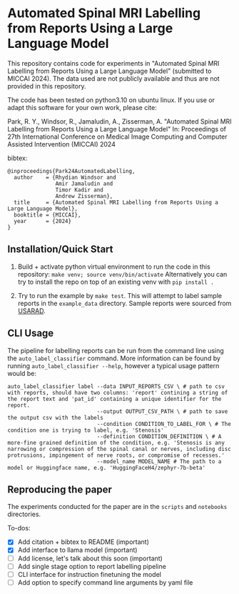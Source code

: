 # Automated Spinal MRI Labelling from Reports Using a Large Language Model

This repository contains code for experiments in "Automated Spinal MRI Labelling from Reports Using a Large Language Model" (submitted to MICCAI 2024). The data used are not publicly available and thus are not provided in this repository.

The code has been tested on python3.10 on ubuntu linux. If you use or adapt this software for your own work, please cite:

Park, R. Y., Windsor, R., Jamaludin, A., Zisserman, A. "Automated Spinal MRI Labelling from Reports Using a Large Language Model" In: Proceedings of 27th International Conference on Medical Image Computing and Computer Assisted Intervention (MICCAI) 2024

bibtex:

```
@inproceedings{Park24AutomatedLabelling,
  author    = {Rhydian Windsor and
               Amir Jamaludin and
               Timor Kadir and
               Andrew Zisserman},
  title     = {Automated Spinal MRI Labelling from Reports Using a Large Language Model},
  booktitle = {MICCAI},
  year      = {2024}
}
```

## Installation/Quick Start 

1. Build + activate python virtual environment to run the code in this repository:
`make venv; source venv/bin/activate`
Alternatively you can try to install the repo on top of an existing venv with `pip install .`

2. Try to run the example by `make test`. This will attempt to label sample reports in the `example_data` directory. Sample reports were sourced from [USARAD](https://usarad.com/sample-reports/sample-mri.html).

## CLI Usage

The pipeline for labelling reports can be run from the command line using the `auto_label_classifier` command. More information
can be found by running `auto_label_classifier --help`, however a typical usage pattern would be:

```
auto_label_classifier label --data INPUT_REPORTS_CSV \ # path to csv with reports, should have two columns: 'report' contining a string of the report text and 'pat_id' containing a unique identifier for the report.
                            --output OUTPUT_CSV_PATH \ # path to save the output csv with the labels
                            --condition CONDITION_TO_LABEL_FOR \ # The condition one is trying to label, e.g. 'Stenosis'
                            --definition CONDITION_DEFINITION \ # A more-fine grained definition of the condition, e.g. 'Stenosis is any narrowing or compression of the spinal canal or nerves, including disc protrusions, impingement of nerve roots, or compromise of recesses.'
                            --model_name MODEL_NAME # The path to a model or Huggingface name, e.g. 'HuggingFaceH4/zephyr-7b-beta'
```

## Reproducing the paper

The experiments conducted for the paper are in the `scripts` and `notebooks` directories.

To-dos:
- [x] Add citation + bibtex to README (important)
- [x] Add interface to llama model (important)
- [ ] Add license, let's talk about this soon (important)
- [ ] Add single stage option to report labelling pipeline
- [ ] CLI interface for instruction finetuning the model
- [ ] Add option to specify command line arguments by yaml file
